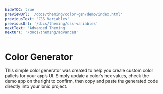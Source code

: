 ```yaml
---
hideTOC: true
previewUrl: '/docs/theming/color-gen/demo/index.html'
previousText: 'CSS Variables'
previousUrl: '/docs/theming/css-variables'
nextText: 'Advanced Theming'
nextUrl: '/docs/theming/advanced'
---
```


# Color Generator

<p class="intro" markdown="1">
This simple color generator was created to help you create custom color pallets for your app’s UI. Simply update a color’s hex values, check the demo app on the right to confirm, then copy and paste the generated code directly into your Ionic project.
</p>

<color-generator></color-generator>
